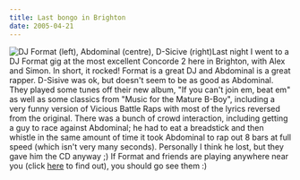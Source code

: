 ```yaml
---
title: Last bongo in Brighton
date: 2005-04-21
---
```


![](http://www.tenshu.net/wp-content/format_gig.jpg "DJ Format (left), Abdominal (centre), D-Sicive (right)")Last night I went to a DJ Format gig at the most excellent Concorde 2 here in Brighton, with Alex and Simon.
In short, it rocked!
Format is a great DJ and Abdominal is a great rapper. D-Sisive was ok, but doesn't seem to be as good as Abdominal.
They played some tunes off their new album, "If you can't join em, beat em" as well as some classics from "Music for the Mature B-Boy", including a very funny version of Vicious Battle Raps with most of the lyrics reversed from the original.
There was a bunch of crowd interaction, including getting a guy to race against Abdominal; he had to eat a breadstick and then whistle in the same amount of time it took Abdominal to rap out 8 bars at full speed (which isn't very many seconds). Personally I think he lost, but they gave him the CD anyway ;)
If Format and friends are playing anywhere near you (click [here](http://www.ents24.com/web/artist/63206/DJ_Format.html) to find out), you should go see them :)
